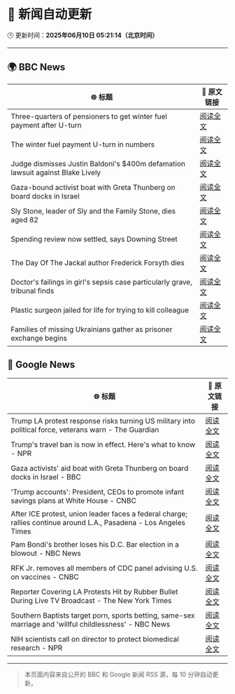 # 🧠 新闻自动更新

🕒 更新时间：**2025年06月10日 05:21:14（北京时间）**

---

## 🌍 BBC News

| 🌐 标题 | 🔗 原文链接 |
|--------|-------------|
| Three-quarters of pensioners to get winter fuel payment after U-turn | [阅读全文](https://www.bbc.com/news/articles/cn4gnk7g228o) |
| The winter fuel payment U-turn in numbers | [阅读全文](https://www.bbc.com/news/articles/c79eg2x5qnno) |
| Judge dismisses Justin Baldoni's $400m defamation lawsuit against Blake Lively | [阅读全文](https://www.bbc.com/news/articles/cp3n0d115n0o) |
| Gaza-bound activist boat with Greta Thunberg on board docks in Israel | [阅读全文](https://www.bbc.com/news/articles/c5y264x3nnno) |
| Sly Stone, leader of Sly and the Family Stone, dies aged 82 | [阅读全文](https://www.bbc.com/news/articles/c4g2d5yz1r1o) |
| Spending review now settled, says Downing Street | [阅读全文](https://www.bbc.com/news/articles/c1de1dngq77o) |
| The Day Of The Jackal author Frederick Forsyth dies | [阅读全文](https://www.bbc.com/news/articles/czj4ljxv17xo) |
| Doctor's failings in girl's sepsis case particularly grave, tribunal finds | [阅读全文](https://www.bbc.com/news/articles/cn9jnwvgenjo) |
| Plastic surgeon jailed for life for trying to kill colleague | [阅读全文](https://www.bbc.com/news/articles/c8re2x4856yo) |
| Families of missing Ukrainians gather as prisoner exchange begins | [阅读全文](https://www.bbc.com/news/articles/c20q4wgx5xxo) |

## 📰 Google News

| 🌐 标题 | 🔗 原文链接 |
|--------|-------------|
| Trump LA protest response risks turning US military into political force, veterans warn - The Guardian | [阅读全文](https://news.google.com/rss/articles/CBMikwFBVV95cUxQSlEtOGxCbm84VmU4U2NSMmF2cmpxaExwOFdQS0RXN2wteVdmd09oXzUwN05IRlMtTHdUajdLVTJUYWgwZTBxSm1URFByOTZRa0RGbWQtNjZ3SXBaYkxQRk9Sb0h5NHVXcm15MVpDQmRLZXZfNXBpMXdyTTNJRHVVaFlWWDgxZmlxRFkzQW5ON2lneHc?oc=5) |
| Trump's travel ban is now in effect. Here's what to know - NPR | [阅读全文](https://news.google.com/rss/articles/CBMimwFBVV95cUxONURoQ2dCMjg5bFIxQ19hQ3dqOFRBYUdBTWFENkxxdkNuWXpqckx5WVRPZU9qUUtEVC1wV2JTd21RTVZaNFVJZEplbWgtSE1kbTdSX2U2TEkxXzQ5THJJU1V6ZVpxZk1waDlfbk1fcEdyZEdJWkl5cDYzbWM5b1NrQXJxdFlmdFM4VndqRUhaMDZBMHRnWnp4bzNCaw?oc=5) |
| Gaza activists' aid boat with Greta Thunberg on board docks in Israel - BBC | [阅读全文](https://news.google.com/rss/articles/CBMiVEFVX3lxTFBRM2NoRXEwTWp4b2tYdWRCZEVQQnBrcEhaZk9RdGlZZUNJYjk0WkZ5Q3RDQ0RPZDB6ZFFYZGFqUHpjYkt4WU5zandGZFVvUlZfY2QtUg?oc=5) |
| 'Trump accounts': President, CEOs to promote infant savings plans at White House - CNBC | [阅读全文](https://news.google.com/rss/articles/CBMic0FVX3lxTE1YcU5JeGVaQ3loTXBnUm9lZjYwVVQxaGt4Zm1BX3cwMFZCOGl1UjFRbnowaVNMVGRNR0cwUW5TQWM4elVXc0lGY3lzZFdNa1ZFektWLW56QjZ1amE0R21OSTJCVGFJUUVzMlFWam5GTWVla2PSAXhBVV95cUxNYVNnX2Q5RUxLeXc0MGliWE5ZWXhlNmVqRHVTNVp2aGZMdlRzM0VfWnFuRVdHeEhOblFfUlRHcHQ5aVBkeEhGT0h6R2VVTG9JVGV3Qm01Nl9tanExUnE2dmV6US16UjFYNTZOVjhkMUNYUVFDV281dE4?oc=5) |
| After ICE protest, union leader faces a federal charge; rallies continue around L.A., Pasadena - Los Angeles Times | [阅读全文](https://news.google.com/rss/articles/CBMijgFBVV95cUxPQW9JX1lfUVcxQk9BNnkzX2o5bk5laEpOVzRZVDJpOVdCUzE2V1B6SWVyakpHaDA5SzJwQkFwVno2ME9yM3o0cVo5b09iWVRua0xnVzc0VGllUldyWGFlM3k5Z25GT3pDaEFFeThabHZKeURNdVRmd1pvbFVZbjJSNjdvUzEwbDJDemk1UUpB?oc=5) |
| Pam Bondi's brother loses his D.C. Bar election in a blowout - NBC News | [阅读全文](https://news.google.com/rss/articles/CBMiqAFBVV95cUxNY3A2NUVjUHBUVGhQb05SdF9SZ1B3ZEpycmNpLUh4aE5aZ3ZaTHJidnUzN2hPVlJoY2J2Q1BoekktaUpjTGpvUEZXaDdrd29Bck9BM09ZSnUtWGlCcG1kZUxSWVZZM2N2MmF0ODFYbjIzWC1YT045b1pSVEladlUtLVFpOEtoMnZzWW0zNEtiWnZ2VjBKa2IwaWljV2MtVS1TbV96MEJrNVLSAVZBVV95cUxQbm5ZcUNQWjk5VVJwc3M5YnFBRldJdkpHcnlrNXVnY2hoaFJyNE1ydnZkT0cxb05Ddk1YMVA4Q1d5NHJiUThsM0EzM1pDcHVVMjBjeDNUQQ?oc=5) |
| RFK Jr. removes all members of CDC panel advising U.S. on vaccines - CNBC | [阅读全文](https://news.google.com/rss/articles/CBMib0FVX3lxTE9SWkRQUHhVd1lNbzRGU0tmMVMxeEp0MTlmZ2pUbkxCdERiVVgzd0lpQXZScjB4REY1T1daM3A1U2tMenNQOGhnWXpaVGZPcVpHVVpWc0tzLVN3RkxxMm8yc0J1aHdkZkh1QWNiYlByQdIBdEFVX3lxTE1jM29NdWhJNHNwLXlnazVLY3JWYlZ4SHdXb1RGS0RXSUdNY0JoenJUR296djE5M0pYdkNkUXQ1TThJT3J6YTU5NXd6WDlNYVlZNWR2UzlrQ0lRaDFmMHBScnBZdWVoWDVnS2VSbDIzZ0ZsZndI?oc=5) |
| Reporter Covering LA Protests Hit by Rubber Bullet During Live TV Broadcast - The New York Times | [阅读全文](https://news.google.com/rss/articles/CBMiigFBVV95cUxOdWNqdmhQdTV6V0VFRDdCLTZfMFkwb1dFT25RX0F2ZEFGbWlTdnVWWmMyQjJ5ZVhEU29FSnNvOEZUZzlIcDE4OWhDSktmSWtNWTA4QldxdXZLd0M0YzhvYjlrWlhkTmRSVkhYVjVhbTJhNVdpZDJqV09uNl82TnZyT1dmSXZUd0syUWc?oc=5) |
| Southern Baptists target porn, sports betting, same-sex marriage and 'willful childlessness' - NBC News | [阅读全文](https://news.google.com/rss/articles/CBMivwFBVV95cUxNaWVVeW43Tnpoa2VsOFJyYUljT0JtY3NlbW1wLXRyYjRCWDJNTkZZT2VJaGtrdmo3S3FodWRiTkVPTmlNY05UdnZUYldpY0hGZjhVRXNnel9qM1MxZVFaNUZzYVNZaFBxT2pNcGtqc2xmaXY1TExZTGg0QmlTWjBiNnVOajNjUXRXVU1jZE5XWFIwcC16dDhXb3MzRUlacmpmNmd3d0JkUHJpVUpXODdxbnVoMGlINGRSUjZDR2gtONIBVkFVX3lxTE1vcGZfUlZNdTN6X3BoOWh4SDZvVW1tTUFUcUFXRmVyQ29LNjNzV1FZN0NNVEFMMFViZ0QzRDZxQWdkMEw3VWVkS2xkaWxneHIwZWlmQVZ3?oc=5) |
| NIH scientists call on director to protect biomedical research - NPR | [阅读全文](https://news.google.com/rss/articles/CBMiswFBVV95cUxPWHhodENTUndwYnlBWGxrWnhNTDJDbGs3ekdmdWN1T1pVU2JCclpjb1hOTVZlRzNRSElXUGxaVEwtYjlERlRFWTBRQXBIQTE1dnBNOTU1cXFOY0J5RXhHNndYeTUtMHZHb0JDZzBxeVByZnFwdl9raE5GdDJjNGtIN0kyZkMtblhsY0U1TnAxWXI1eFQxQ2NrYWZ5QVVsTmFLcjdWMHNGSjZFV2lManJ4TDZEaw?oc=5) |

---
> 本页面内容来自公开的 BBC 和 Google 新闻 RSS 源，每 10 分钟自动更新。
